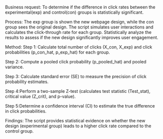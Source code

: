 Business request:
To determine if the difference in click rates between the experimental(exp) and control(con) groups is statistically significant.

Process:
The exp group is shown the new webpage design, while the con group sees the original design.
The script simulates user interactions and calculates the click-through rate for each group.
Statistically analyze the results to assess if the new design significantly improves user engagement.


Method:
Step 1: Calculate total number of clicks (X_con, X_exp) and click probabilities (p_con_hat, p_exp_hat) for each group.

Step 2: Compute a pooled click probability (p_pooled_hat) and pooled variance.

Step 3: Calculate standard error (SE) to measure the precision of click probability estimates.

Step 4:Perform a two-sample Z-test (calculates test statistic (Test_stat), critical value (Z_crit), and p-value).

Step 5:Determine a confidence interval (CI) to estimate the true difference in click probabilities.

Findings:
The script provides statistical evidence on whether the new design (experimental group) leads to a higher click rate compared to the control group.
